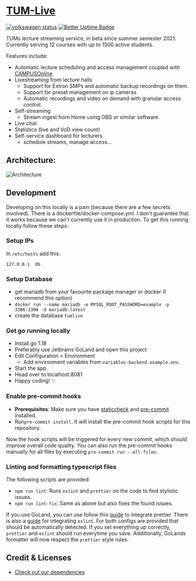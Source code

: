 # [TUM-Live](https://live.rbg.tum.de)

[![volkswagen status](https://auchenberg.github.io/volkswagen/volkswargen_ci.svg?v=1)](https://github.com/auchenberg/volkswagen) [![Better Uptime Badge](https://betteruptime.com/status-badges/v1/monitor/7hms.svg)](https://tum-live.betteruptime.com)


TUMs lecture streaming service, in beta since summer semester 2021.
Currently serving 12 courses with up to 1500 active students.

Features include:
- Automatic lecture scheduling and access management coupled with [CAMPUSOnline](https://www.tugraz.at/tu-graz/organisationsstruktur/serviceeinrichtungen-und-stabsstellen/campusonline/)
- Livestreaming from lecture halls
  - Support for Extron SMPs and automatic backup recordings on them.
  - Support for preset management on ip cameras
  - Automatic recordings and video on demand with granular access control.
- Self-streaming
  - Stream ingest from Home using OBS or similar software.
- Live chat 
- Statistics (live and VoD view count)
- Self-service dashboard for lecturers 
  - schedule streams, manage access...

## Architecture:

![Architecture](https://raw.githubusercontent.com/joschahenningsen/TUM-Live/dev/target_architecture.png "Architecture")

## Development

Developing on this locally is a pain (because there are a few secrets involved). 
There is a dockerfile/docker-compose.yml. I don't guarantee that it works because we can't currently use it in production.
To get this running locally follow these steps:

### Setup IPs

In `/etc/hosts` add this: 
```
127.0.0.1  db
```

### Setup Database

- get mariadb from your favourite package manager or docker (I recommend this option)
- `docker run --name mariadb -e MYSQL_ROOT_PASSWORD=example -p 3306:3306 -d mariadb:latest`
- create the database `tumlive`

### Get go running locally

- Install go 1.18
- Preferably use Jetbrains GoLand and open this project
- Edit Configuration > Environment 
  - Add environment variables from `variables-backend.example.env`.
- Start the app
- Head over to localhost:8081
- Happy coding! :sparkles:

### Enable pre-commit hooks

- **Prerequisites**: Make sure you have [staticcheck](https://staticcheck.io/docs/getting-started/)
and [pre-commit](https://pre-commit.com/#install) installed.
- Run`pre-commit install`. It will install the pre-commit hook scripts for this repository.

Now the hook scripts will be triggered for every new commit, which should improve overall code quality.
You can also run the pre-commit hooks manually for all files by executing `pre-commit run --all-files`.

### Linting and formatting typescript files

The following scripts are provided:

- `npm run lint`: Runs `eslint` and `prettier` on the code to find stylistic issues.
- `npm run lint-fix`: Same as above but also fixes the found issues.

If you use GoLand, you can use follow this [guide](https://www.jetbrains.com/help/idea/prettier.html) to integrate
prettier. There is also a [guide](https://www.jetbrains.com/help/go/eslint.html) for integrating `eslint`. For both configs are provided that should be automatically detected. If you set everything up correctly,
`prettier` and `eslint` should run everytime you save. Additionally, GoLands formatter will now respect the `prettier`
style rules.

## Credit & Licenses

- [Check out our dependencies](https://github.com/joschahenningsen/TUM-Live/network/dependencies)
